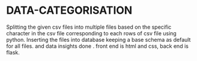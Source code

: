 # DATA-CATEGORISATION
Splitting the given csv files into multiple files based on the specific character in the csv file corresponding to  each rows of csv file using python. Inserting the files into database keeping a base schema as default for all files. and data insights done .
front end is html and css,
back end is flask.  
